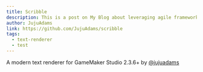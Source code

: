 ```yaml
---
title: Scribble
description: This is a post on My Blog about leveraging agile frameworks.
author: JujuAdams
link: https://github.com/JujuAdams/scribble
tags:
  - text-renderer
  - test
---
```


A modern text renderer for GameMaker Studio 2.3.6+ by [@jujuadams](https://github.com/JujuAdams/)

